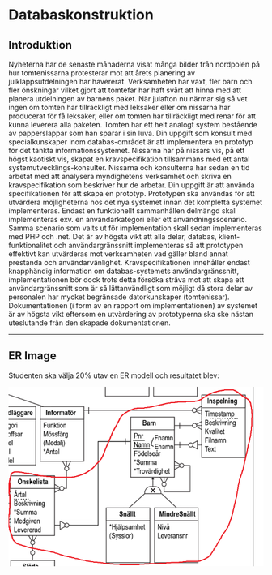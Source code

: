 # Databaskonstruktion

## Introduktion

Nyheterna har de senaste månaderna visat många bilder från nordpolen på hur tomtenissarna
protesterar mot att årets planering av julklappsutdelningen har havererat. Verksamheten har växt,
fler barn och fler önskningar vilket gjort att tomtefar har haft svårt att hinna med att planera
utdelningen av barnens paket. När julafton nu närmar sig så vet ingen om tomten har tillräckligt
med leksaker eller om nissarna har producerat för få leksaker, eller om tomten har tillräckligt
med renar för att kunna leverera alla paketen. Tomten har ett helt analogt system bestående av
papperslappar som han sparar i sin luva. Din uppgift som konsult med specialkunskaper inom
databas-området är att implementera en prototyp för det tänkta informationssystemet. Nissarna
har på nissars vis, på ett högst kaotiskt vis, skapat en kravspecifikation tillsammans med ett antal
systemutvecklings-konsulter. Nissarna och konsulterna har sedan en tid arbetat med att analysera
myndighetens verksamhet och skriva en kravspecifikation som beskriver hur de arbetar. Din
uppgift är att använda specifikationen för att skapa en prototyp. Prototypen ska användas för att
utvärdera möjligheterna hos det nya systemet innan det kompletta systemet implementeras.
Endast en funktionellt sammanhållen delmängd skall implementeras exv. en användarkategori
eller ett användningsscenario. Samma scenario som valts ut för implementation skall sedan
implementeras med PHP och .net. Det är av högsta vikt att alla delar, databas,
klient-funktionalitet och användargränssnitt implementeras så att prototypen effektivt kan
utvärderas mot verksamheten vad gäller bland annat prestanda och användarvänlighet.
Kravspecifikationen innehåller endast knapphändig information om databas-systemets
användargränssnitt, implementationen bör dock trots detta försöka sträva mot att skapa ett
användargränssnitt som är så lättanvändligt som möjligt då stora delar av personalen har mycket
begränsade datorkunskaper (tomtenissar). Dokumentationen (i form av en rapport om
implementationen) av systemet är av högsta vikt eftersom en utvärdering av prototyperna ska ske
nästan uteslutande från den skapade dokumentationen.

--- 

## ER Image
Studenten ska välja 20% utav en ER modell och resultatet blev:

![](b21leowaER.png) 
